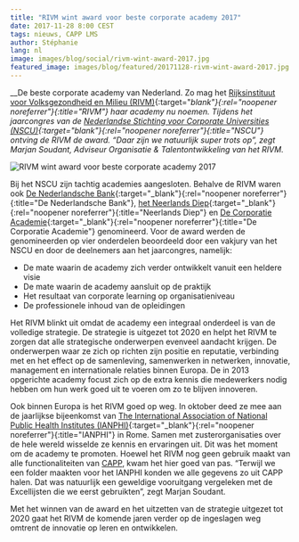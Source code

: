 ```yaml
---
title: "RIVM wint award voor beste corporate academy 2017"
date: 2017-11-28 8:00 CEST
tags: nieuws, CAPP LMS
author: Stéphanie
lang: nl
image: images/blog/social/rivm-wint-award-2017.jpg
featured_image: images/blog/featured/20171128-rivm-wint-award-2017.jpg
---
```


__De beste corporate academy van Nederland. Zo mag het [Rijksinstituut voor Volksgezondheid en Milieu (RIVM)](https://www.rivm.nl/){:target="_blank"}{:rel="noopener noreferrer"}{:title="RIVM"} haar academy nu noemen. Tijdens het jaarcongres van de [Nederlandse Stichting voor Corporate Universities (NSCU)](http://www.nscu.nl/){:target="_blank"}{:rel="noopener noreferrer"}{:title="NSCU"} ontving de RIVM de award. “Daar zijn we natuurlijk super trots op”, zegt Marjan Soudant, Adviseur Organisatie &amp; Talentontwikkeling van het RIVM.__

![RIVM wint award voor beste corporate academy 2017](/images/blog/rivm-wint-corporate-academie-2017.jpg)

Bij het NSCU zijn tachtig academies aangesloten. Behalve de RIVM waren ook [De Nederlandsche Bank](https://www.dnb.nl/home/){:target="_blank"}{:rel="noopener noreferrer"}{:title="De Nederlandsche Bank"}, [het Neerlands Diep](http://neerlandsdiep.nl/){:target="_blank"}{:rel="noopener noreferrer"}{:title="Neerlands Diep"} en [De Corporatie Academie](https://www.decorporatie-academie.nl/){:target="_blank"}{:rel="noopener noreferrer"}{:title="De Corporatie Academie"} genomineerd. Voor de award werden de genomineerden op vier onderdelen beoordeeld door een vakjury van het NSCU en door de deelnemers aan het jaarcongres, namelijk:

-   De mate waarin de academy zich verder ontwikkelt vanuit een heldere visie
-   De mate waarin de academy aansluit op de praktijk
-   Het resultaat van corporate learning op organisatieniveau
-   De professionele inhoud van de opleidingen

Het RIVM blinkt uit omdat de academy een integraal onderdeel is van de volledige strategie. De strategie is uitgezet tot 2020 en helpt het RIVM te zorgen dat alle strategische onderwerpen evenveel aandacht krijgen. De onderwerpen waar ze zich op richten zijn positie en reputatie, verbinding met en het effect op de samenleving, samenwerken in netwerken, innovatie, management en internationale relaties binnen Europa. De in 2013 opgerichte academy focust zich op de extra kennis die medewerkers nodig hebben om hun werk goed uit te voeren om zo te blijven innoveren.

Ook binnen Europa is het RIVM goed op weg. In oktober deed ze mee aan de jaarlijkse bijeenkomst van [The International Association of National Public Health Institutes (IANPHI)](http://www.ianphi.org/){:target="_blank"}{:rel="noopener noreferrer"}{:title="IANPHI"} in Rome. Samen met zusterorganisaties over de hele wereld wisselde ze kennis en ervaringen uit. Dit was het moment om de academy te promoten. Hoewel het RIVM nog geen gebruik maakt van alle functionaliteiten van [CAPP](/capp-lms/), kwam het hier goed van pas. “Terwijl we een folder maakten voor het IANPHI konden we alle gegevens zo uit CAPP halen. Dat was natuurlijk een geweldige vooruitgang vergeleken met de Excellijsten die we eerst gebruikten”, zegt Marjan Soudant.

Met het winnen van de award en het uitzetten van de strategie uitgezet tot 2020 gaat het RIVM de komende jaren verder op de ingeslagen weg omtrent de innovatie op leren en ontwikkelen.
